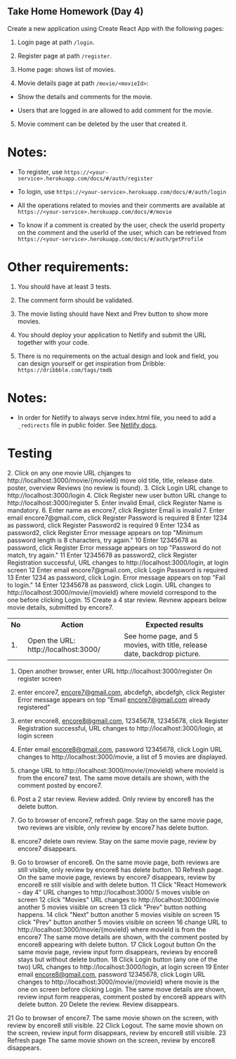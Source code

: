 ## Take Home Homework (Day 4)

Create a new application using Create React App with the following pages:

1. Login page at path `/login`.

2. Register page at path `/register`.

3. Home page: shows list of movies.

4. Movie details page at path `/movie/<movieId>`:

- Show the details and comments for the movie.

- Users that are logged in are allowed to add comment for the movie.

5. Movie comment can be deleted by the user that created it.

# Notes:

- To register, use `https://<your-service>.herokuapp.com/docs/#/auth/register`

- To login, use `https://<your-service>.herokuapp.com/docs/#/auth/login`

- All the operations related to movies and their comments are available at
`https://<your-service>.herokuapp.com/docs/#/movie`

- To know if a comment is created by the user, check the userId property on the 
comment and the userId of the user, which can be retrieved from
`https://<your-service>.herokuapp.com/docs/#/auth/getProfile`

# Other requirements:
1. You should have at least 3 tests.

1. The comment form should be validated.

1. The movie listing should have Next and Prev button to show more movies.

1. You should deploy your application to Netlify and submit the URL together with your code.

1. There is no requirements on the actual design and look and field, you can design yourself 
or get inspiration from Dribble: `https://dribbble.com/tags/tmdb`

# Notes:
- In order for Netlify to always serve index.html file, you need to add a 
`_redirects` file in public folder.  See [Netlify docs](https://www.netlify.com/blog/2016/07/22/deploy-react-apps-in-less-than-30-seconds/?_ga=2.249985294.969834175.1629299695-714944149.1629299695).

# Testing

<table>
   <tr><th>No</th><th>Action</th><th>Expected results</th></tr>
   <tr><td>1.</td><td>Open the URL: http://localhost:3000/</td><td>See home page, and 5 movies, with title, release date, backdrop picture.</td></tr>
2. Click on any one movie 
   URL chjanges to http://localhost:3000/movie/{movieId}
   move old title, title, release date. poster, overview
   Reviews (no review is found).
3. Click Login
   URL change to http://localhost:3000/login
4. Click Register new user button
   URL change to http://localhost:3000/register
5. Enter invalid Email, click Register
   Name is mandatory.
6. Enter name as encore7, click Register
   Email is invalid
7. Enter email encore7@gmail.com, click Register
   Password is required
8  Enter 1234 as password, click Register
   Password2 is required
9  Enter 1234 as password2, click Register
   Error message appears on top "Minimum password length is 8 characters, try again."
10 Enter 12345678 as password, click Register
   Error message appears on top "Password do not match, try again."
11 Enter 12345678 as password2, click Register
   Registration successful, URL changes to http://localhost:3000/login, at login screen
12 Enter email encore7@gmail.com, click Login
   Password is required
13 Enter 1234 as password, click Login.
   Error message appears on top "Fail to login."
14 Enter 12345678 as password, click Login.
   URL changes to http://localhost:3000/movie/{movieId} where
   movieId correspond to the one before clicking Login.
15 Create a 4 star review.
   Revnew appears below movie details, submitted by encore7.
</table>

1. Open another browser, enter URL http://localhost:3000/register
   On register screen
2. enter encore7, encore7@gmail.com, abcdefgh, abcdefgh, click Register
   Error message appears on top "Email encore7@gmail.com already registered"
3. enter encore8, encore8@gmail.com, 12345678, 12345678, click Register
   Registration successful, URL changes to http://localhost:3000/login, at login screen
4. Enter email encore8@gmail.com, password 12345678, click Login
   URL changes to http://localhost:3000/movie, a list of 5 movies are displayed.
5. change URL to http://localhost:3000/movie/{movieId} where movieId is from the encore7 test.
   The same move details are shown, with the comment posted by encore7.
6. Post a 2 star review.
   Review added.  Only review by encore8 has the delete button.

7. Go to browser of encore7, refresh page.
   Stay on the same movie page, two reviews are visible, only review by encore7 has delete button.
8. encore7 delete own review.
   Stay on the same movie page, review by encore7 disappears.

9. Go to browser of encore8.
   On the same movie page, both reviews are still visible, only review by encore8 has delete button.
10 Refresh page.
   On the same movie page, reviews by encore7 disappears, review by encore8 re still visible and with delete button.
11 Click "React Homework - day 4"
   URL changes to http://localhost:3000/
   5 moves visible on screen
12 click "Movies"
   URL changes to http://localhost:3000/movie
   another 5 movies visible on screen
13 click "Prev" button
   nothing happens.
14 click "Next" button
   another 5 movies visible on screen
15 click "Prev" button
   another 5 movies visible on screen
16 change URL to http://localhost:3000/movie/{movieId} where movieId is from the encore7
   The same move details are shown, with the comment posted by encore8 appearing with delete button.
17 Click Logout button
   On the same movie page, review input form disappears, reviews by encore8 stays but without delete button.
18 Click Login button (any one of the two)
   URL changes to http://localhost:3000/login, at login screen
19 Enter email encore8@gmail.com, password 12345678, click Login
   URL changes to http://localhost:3000/movie/{movieId} where movie is the one on screen before clicking Login.
   The same move details are shown, review input form reapperas, 
   comment posted by encore8 appears with delete button.
20 Delete the review.
   Review disappears.

21 Go to browser of encore7.
   The same movie shown on the screen, with review by encore8 still visible.
22 Click Logout.
   The same movie shown on the screen, review input form disappears, review by encore8 still visible.
23 Refresh page
   The same movie shown on the screen, review by encore8 disappears.

